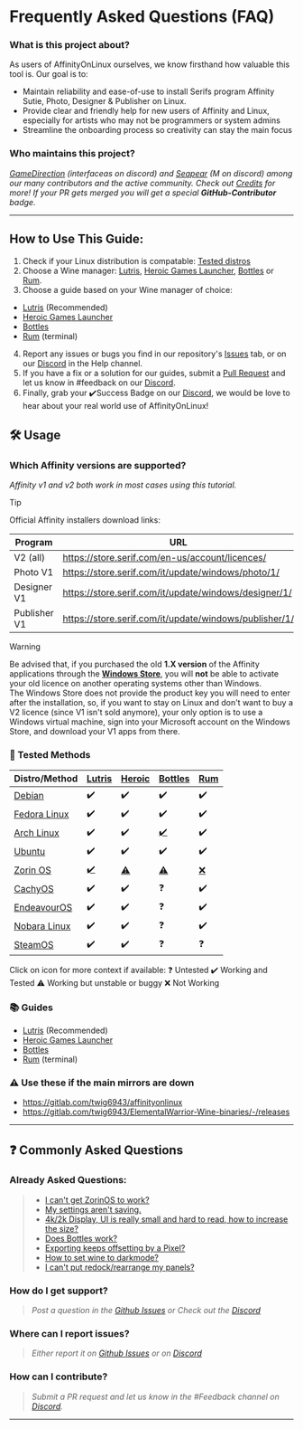 # Frequently Asked Questions (FAQ)

### What is this project about?
As users of AffinityOnLinux ourselves, we know firsthand how valuable this tool is. Our goal is to:
- Maintain reliability and ease-of-use to install Serifs program Affinity Sutie, Photo, Designer & Publisher on Linux.
- Provide clear and friendly help for new users of Affinity and Linux, especially for artists who may not be programmers or system admins
- Streamline the onboarding process so creativity can stay the main focus

### Who maintains this project?
*[GameDirection](https://github.com/Gamedirection) (interfaceas on discord) and [Seapear](https://github.com/seapear) (M on discord) among our many contributors and the active community.*
*Check out [Credits](https://github.com/seapear/AffinityOnLinux/blob/main/Credits.md) for more!*
*If your PR gets merged you will get a special **GitHub-Contributor** badge.*

---

## How to Use This Guide:

1. Check if your Linux distribution is compatable: [Tested distros](#tested-methods)
2. Choose a Wine manager: [Lutris](https://lutris.net/), [Heroic Games Launcher](https://heroicgameslauncher.com/), [Bottles](https://usebottles.com/) or [Rum](https://gitlab.com/xkero/rum).
3. Choose a guide based on your Wine manager of choice: 
  - [Lutris](./Guides/Lutris/Guide.md) (Recommended)
  - [Heroic Games Launcher](./Guides/Heroic/Guide.md)
  - [Bottles](./Guides/Bottles/Guide.md)
  - [Rum](./Guides/Rum/Guide.md) (terminal)
4. Report any issues or bugs you find in our repository's [Issues](https://github.com/seapear/AffinityOnLinux/issues) tab, or on our [Discord](https://discord.gg/t5V9ecpJWZ) in the Help channel.
5. If you have a fix or a solution for our guides, submit a [Pull Request](https://github.com/seapear/AffinityOnLinux/pulls) and let us know in #feedback on our [Discord](https://discord.gg/t5V9ecpJWZ).
6. Finally, grab your ✔️Success Badge on our [Discord](https://discord.gg/t5V9ecpJWZ), we would be love to hear about your real world use of AffinityOnLinux!


## 🛠️ Usage

### Which Affinity versions are supported?
*Affinity v1 and v2 both work in most cases using this tutorial.*
> [!TIP]
> Official Affinity installers download links:
>
> | Program | URL |
> |---------|-----|
> |V2 (all)     |https://store.serif.com/en-us/account/licences/         |
> |Photo V1     | https://store.serif.com/it/update/windows/photo/1/     |
> |Designer V1  | https://store.serif.com/it/update/windows/designer/1/  |
> |Publisher V1 | https://store.serif.com/it/update/windows/publisher/1/ |

> [!WARNING]
> Be advised that, if you purchased the old **1.X version** of the Affinity applications through the [**Windows Store**](https://apps.microsoft.com/), you will **not** be able to activate your old licence on another operating systems other than Windows.  
> The Windows Store does not provide the product key you will need to enter after the installation, so, if you want to stay on Linux and don't want to buy a V2 licence (since V1 isn't sold anymore), your only option is to use a Windows virtual machine, sign into your Microsoft account on the Windows Store, and download your V1 apps from there.

### 🧪 Tested Methods

| Distro/Method | [Lutris](https://lutris.net/) | [Heroic](https://heroicgameslauncher.com/) | [Bottles](https://usebottles.com/) | [Rum](https://gitlab.com/xkero/rum) |
|---------------|--------|--------|---------|-----|
| [Debian](https://www.debian.org/)    | ✔️     | ✔️     | ✔️     | ✔️  |
| [Fedora Linux](https://fedoraproject.org/)    | ✔️     | ✔️     | ✔️     | ✔️  |
| [Arch Linux](https://archlinux.org/)      | ✔️     | ✔️     | [✔️](https://github.com/seapear/AffinityOnLinux/issues/64)     | ✔️  |
| [Ubuntu](https://ubuntu.com/)    | ✔️     | ✔️     | ✔️     | ✔️  |
| [Zorin OS](https://zorin.com/os/)     | [✔️](https://github.com/seapear/AffinityOnLinux/issues/53#issuecomment-3305525078)     | [⚠️](https://github.com/seapear/AffinityOnLinux/issues/53#issuecomment-3305525078)     | [⚠️](https://github.com/seapear/AffinityOnLinux/issues/53#issuecomment-3305525078)     | [❌](https://github.com/seapear/AffinityOnLinux/issues/53#issuecomment-3305386111)  | 
| [CachyOS](https://cachyos.org/)     | ✔️     | ✔️     | ❓     | ✔️  |
| [EndeavourOS](https://endeavouros.com/)   | ✔️     | ✔️     | ❓     | ✔️  |
| [Nobara Linux](https://nobaraproject.org/)   | ✔️     | ✔️     | ❓     | ✔️  |
| [SteamOS](https://store.steampowered.com/steamos)   | ✔️     | ✔️     | ❓     | ❓  |

Click on icon for more context if available:
❓ Untested
✔️ Working and Tested
⚠️ Working but unstable or buggy
❌ Not Working

### 📚 Guides

- [Lutris](./Guides/Lutris/Guide.md) (Recommended)
- [Heroic Games Launcher](./Guides/Heroic/Guide.md)
- [Bottles](./Guides/Bottles/Guide.md)
- [Rum](./Guides/Rum/Guide.md) (terminal)

### ⚠️ Use these if the main mirrors are down
- https://gitlab.com/twig6943/affinityonlinux
- https://gitlab.com/twig6943/ElementalWarrior-Wine-binaries/-/releases
---

## ❓ Commonly Asked Questions

### Already Asked Questions:
> - [I can't get ZorinOS to work?](https://github.com/seapear/AffinityOnLinux/issues/53)
> - [My settings aren't saving.](Guides/Settings.md)
> - [4k/2k Display, UI is really small and hard to read, how to increase the size?](https://github.com/seapear/AffinityOnLinux/issues/47)
> - [Does Bottles work?](https://github.com/seapear/AffinityOnLinux/issues/37)
> - [Exporting keeps offsetting by a Pixel?](https://discord.com/channels/1281706644073611358/1418128283408531509)
> - [How to set wine to darkmode?](https://github.com/seapear/AffinityOnLinux/tree/main/Guides#enabling-dark-theme-in-wine)
> - [I can't put redock/rearrange my panels?](https://github.com/seapear/AffinityOnLinux/issues/67#issuecomment-3314310457)

### How do I get support?
> *Post a question in the [Github Issues](https://github.com/seapear/AffinityOnLinux/issues) or Check out the [Discord](https://discord.com/invite/t5V9ecpJWZ)*

### Where can I report issues?
> *Either report it on [Github Issues](https://github.com/seapear/AffinityOnLinux/issues) or on [Discord](https://discord.com/invite/YhBv2AThax)*

### How can I contribute?
> *Submit a PR request and let us know in the #Feedback channel on [Discord](https://discord.com/invite/YhBv2AThax).*
---
